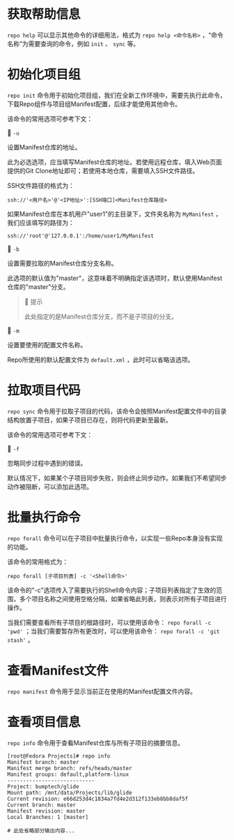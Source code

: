 # 获取帮助信息
`repo help` 可以显示其他命令的详细用法，格式为 `repo help <命令名称>` ，“命令名称”为需要查询的命令，例如 `init` 、 `sync` 等。

# 初始化项目组
`repo init` 命令用于初始化项目组，我们在全新工作环境中，需要先执行此命令，下载Repo组件与项目组Manifest配置，后续才能使用其他命令。

该命令的常用选项可参考下文：

🔷 `-u`

设置Manifest仓库的地址。

此为必选选项，应当填写Manifest仓库的地址。若使用远程仓库，填入Web页面提供的Git Clone地址即可；若使用本地仓库，需要填入SSH文件路径。

SSH文件路径的格式为：

```text
ssh://'<用户名>'@'<IP地址>':[SSH端口]<Manifest仓库路径>
```

如果Manifest仓库在本机用户"user1"的主目录下，文件夹名称为 `MyManifest` ，我们应该填写的路径为：

```text
ssh://'root'@'127.0.0.1':/home/user1/MyManifest
```

🔷 `-b`

设置需要拉取的Manifest仓库分支名称。

此选项的默认值为"master"，这意味着不明确指定该选项时，默认使用Manifest仓库的"master"分支。

> 🚩 提示
>
> 此处指定的是Manifest仓库分支，而不是子项目的分支。

🔷 `-m`

设置要使用的配置文件名称。

Repo所使用的默认配置文件为 `default.xml` ，此时可以省略该选项。

# 拉取项目代码
`repo sync` 命令用于拉取子项目的代码，该命令会按照Manifest配置文件中的目录结构放置子项目，如果子项目已存在，则将代码更新至最新。

该命令的常用选项可参考下文：

🔷 `-f`

忽略同步过程中遇到的错误。

默认情况下，如果某个子项目同步失败，则会终止同步动作。如果我们不希望同步动作被阻断，可以添加此选项。

# 批量执行命令
`repo forall` 命令可以在子项目中批量执行命令，以实现一些Repo本身没有实现的功能。

该命令的常用格式为：

```text
repo forall [子项目列表] -c '<Shell命令>'
```

该命令的"-c"选项传入了需要执行的Shell命令内容；子项目列表指定了生效的范围，多个项目名称之间使用空格分隔，如果省略此列表，则表示对所有子项目进行操作。

当我们需要查看所有子项目的根路径时，可以使用该命令： `repo forall -c 'pwd'` ；当我们需要暂存所有更改时，可以使用该命令： `repo forall -c 'git stash'` 。

# 查看Manifest文件
`repo manifest` 命令用于显示当前正在使用的Manifest配置文件内容。

# 查看项目信息
`repo info` 命令用于查看Manifest仓库与所有子项目的摘要信息。

```text
[root@Fedora Projects]# repo info
Manifest branch: master
Manifest merge branch: refs/heads/master
Manifest groups: default,platform-linux
----------------------------
Project: bumptech/glide
Mount path: /mnt/data/Projects/lib/glide
Current revision: e66d253d4c1834a7fd4e2d312f133eb8bb8daf5f
Current branch: master
Manifest revision: master
Local Branches: 1 [master]

# 此处省略部分输出内容...
```
